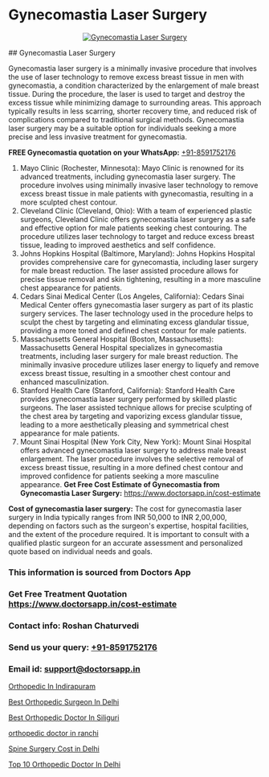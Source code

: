 # Gynecomastia Laser Surgery

<p align="center">
  <a href="null">
    <img src="null" alt="Gynecomastia Laser Surgery">
  </a>
</p>
## Gynecomastia Laser Surgery

Gynecomastia laser surgery is a minimally invasive procedure that involves the use of laser technology to remove excess breast tissue in men with gynecomastia, a condition characterized by the enlargement of male breast tissue. During the procedure, the laser is used to target and destroy the excess tissue while minimizing damage to surrounding areas. This approach typically results in less scarring, shorter recovery time, and reduced risk of complications compared to traditional surgical methods. Gynecomastia laser surgery may be a suitable option for individuals seeking a more precise and less invasive treatment for gynecomastia.

**FREE Gynecomastia quotation on your WhatsApp:**  [+91-8591752176](https://api.whatsapp.com/send?phone=8591752176)

1) Mayo Clinic (Rochester, Minnesota): Mayo Clinic is renowned for its advanced treatments, including gynecomastia laser surgery. The procedure involves using minimally invasive laser technology to remove excess breast tissue in male patients with gynecomastia, resulting in a more sculpted chest contour.
2) Cleveland Clinic (Cleveland, Ohio): With a team of experienced plastic surgeons, Cleveland Clinic offers gynecomastia laser surgery as a safe and effective option for male patients seeking chest contouring. The procedure utilizes laser technology to target and reduce excess breast tissue, leading to improved aesthetics and self confidence.
3) Johns Hopkins Hospital (Baltimore, Maryland): Johns Hopkins Hospital provides comprehensive care for gynecomastia, including laser surgery for male breast reduction. The laser assisted procedure allows for precise tissue removal and skin tightening, resulting in a more masculine chest appearance for patients.
4) Cedars Sinai Medical Center (Los Angeles, California): Cedars Sinai Medical Center offers gynecomastia laser surgery as part of its plastic surgery services. The laser technology used in the procedure helps to sculpt the chest by targeting and eliminating excess glandular tissue, providing a more toned and defined chest contour for male patients.
5) Massachusetts General Hospital (Boston, Massachusetts): Massachusetts General Hospital specializes in gynecomastia treatments, including laser surgery for male breast reduction. The minimally invasive procedure utilizes laser energy to liquefy and remove excess breast tissue, resulting in a smoother chest contour and enhanced masculinization.
6) Stanford Health Care (Stanford, California): Stanford Health Care provides gynecomastia laser surgery performed by skilled plastic surgeons. The laser assisted technique allows for precise sculpting of the chest area by targeting and vaporizing excess glandular tissue, leading to a more aesthetically pleasing and symmetrical chest appearance for male patients.
7) Mount Sinai Hospital (New York City, New York): Mount Sinai Hospital offers advanced gynecomastia laser surgery to address male breast enlargement. The laser procedure involves the selective removal of excess breast tissue, resulting in a more defined chest contour and improved confidence for patients seeking a more masculine appearance.
**Get Free Cost Estimate of Gynecomastia from Gynecomastia Laser Surgery:** https://www.doctorsapp.in/cost-estimate

**Cost of gynecomastia laser surgery:**
The cost for gynecomastia laser surgery in India typically ranges from INR 50,000 to INR 2,00,000, depending on factors such as the surgeon's expertise, hospital facilities, and the extent of the procedure required. It is important to consult with a qualified plastic surgeon for an accurate assessment and personalized quote based on individual needs and goals.

### This information is sourced from Doctors App 
### Get Free Treatment Quotation https://www.doctorsapp.in/cost-estimate
### Contact info: Roshan Chaturvedi 
### Send us your query: [+91-8591752176](https://api.whatsapp.com/send?phone=8591752176) 
### Email id: support@doctorsapp.in

[Orthopedic In Indirapuram](https://www.linkedin.com/pulse/orthopedic-indirapuram-doctorsapp-rajshahi-ox0ge?trackingId=POETiyE6vzgHJBAY49aa1Q%3D%3D&lipi=urn%3Ali%3Apage%3Ad_flagship3_company_admin%3BtGKQvLKET%2FOkWlJl4W0MBA%3D%3D)

[Best Orthopedic Surgeon In Delhi](https://www.linkedin.com/pulse/best-orthopedic-surgeon-delhi-meniscus-tear-treatment-bv27e?trackingId=1Pbf%2B4%2F6hcirH204xz6vow%3D%3D&lipi=urn%3Ali%3Apage%3Ad_flagship3_company_admin%3BYMgSyE7iTb6%2BgQ5kQEIvvw%3D%3D)

[Best Orthopedic Doctor In Siliguri](https://medium.com/@vimalrana22/best-orthopedic-doctor-in-siliguri-7782c32ba57e)

[orthopedic doctor in ranchi](https://medium.com/@vimalrana22/orthopedic-doctor-in-ranchi-c42448d04380)

[Spine Surgery Cost in Delhi](https://doctors-apps.github.io/doctorsapp/spine-surgery-cost-in-delhi)

[Top 10 Orthopedic Doctor In Delhi](https://doctors-apps.github.io/doctorsapp/top-10-orthopedic-doctor-in-delhi)

